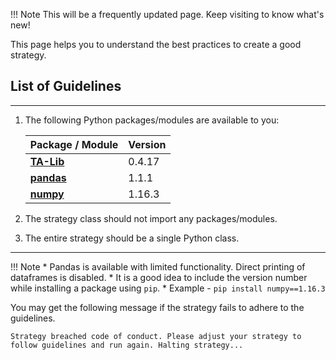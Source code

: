 
!!! Note
    This will be a frequently updated page. Keep visiting to know what's new!
    
This page helps you to understand the best practices to create a good strategy.

## List of Guidelines
---
1. The following Python packages/modules are available to you:

    | Package / Module                                           | Version  | 
    |------------------------------------------------------------|----------| 
    | [**TA-Lib**](https://mrjbq7.github.io/ta-lib/install.html) | 0.4.17   | 
    | [**pandas**](https://pypi.org/project/pandas/)             | 1.1.1    | 
    | [**numpy**](https://pypi.org/project/numpy/)               | 1.16.3   | 

2. The strategy class should not import any packages/modules.
3. The entire strategy should be a single Python class.

---

!!! Note
    * Pandas is available with limited functionality. Direct printing of dataframes is disabled.
    * It is a good idea to include the version number while installing a package using `pip`.
    * Example - `pip install numpy==1.16.3` 

You may get the following message if the strategy fails to adhere to the guidelines.

```
Strategy breached code of conduct. Please adjust your strategy to follow guidelines and run again. Halting strategy...
```
